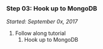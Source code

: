 ### Step 03: Hook up to MongoDB

_Started: September 0x, 2017_  

1. Follow along tutorial
	1. Hook up to MongoDB
	